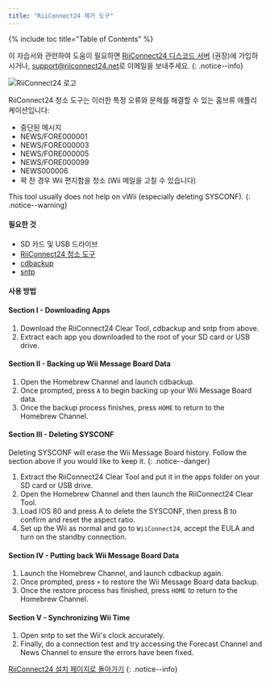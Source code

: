 ```yaml
---
title: "RiiConnect24 제거 도구"
---
```


{% include toc title="Table of Contents" %}

이 자습서와 관련하여 도움이 필요하면 [RiiConnect24 디스코드 서버](https://discord.gg/rc24) (권장)에 가입하시거나, [support@riiconnect24.net](mailto:support@riiconnect24.net)로 이메일을 보내주세요.
{: .notice--info}

![RiiConnect24 로고](/images/WiiRC24Logo.jpg)

RiiConnect24 청소 도구는 이러한 특정 오류와 문제를 해결할 수 있는 홈브류 애플리케이션입니다:

- 중단된 메시지
- NEWS/FORE000001
- NEWS/FORE000003
- NEWS/FORE000005
- NEWS/FORE000099
- NEWS000006
- 꽉 찬 경우 Wii 편지함을 청소 (Wii 메일을 고칠 수 있습니다)

This tool usually does not help on vWii (especially deleting SYSCONF).
{: .notice--warning}

#### 필요한 것

- SD 카드 및 USB 드라이브
- [RiiConnect24 청소 도구](https://oscwii.org/library/app/RC24-Clear-Tool)
- [cdbackup](https://oscwii.org/library/app/cdbackup)
- [sntp](https://oscwii.org/library/app/sntp)

#### 사용 방법

#### Section I - Downloading Apps

1. Download the RiiConnect24 Clear Tool, cdbackup and sntp from above.
1. Extract each app you downloaded to the root of your SD card or USB drive.

#### Section II - Backing up Wii Message Board Data

1. Open the Homebrew Channel and launch cdbackup.
1. Once prompted, press `A` to begin backing up your Wii Message Board data.
1. Once the backup process finishes, press `HOME` to return to the Homebrew Channel.

#### Section III - Deleting SYSCONF

Deleting SYSCONF will erase the Wii Message Board history. Follow the section above if you would like to keep it.
{: .notice--danger}

1. Extract the RiiConnect24 Clear Tool and put it in the apps folder on your SD card or USB drive.
2. Open the Homebrew Channel and then launch the RiiConnect24 Clear Tool.
3. Load IOS 80 and press A to delete the SYSCONF, then press B to confirm and reset the aspect ratio.
4. Set up the Wii as normal and go to `WiiConnect24`, accept the EULA and turn on the standby connection.

#### Section IV - Putting back Wii Message Board Data

1. Launch the Homebrew Channel, and launch cdbackup again.
1. Once prompted, press `+` to restore the Wii Message Board data backup.
1. Once the restore process has finished, press `HOME` to return to the Homebrew Channel.

#### Section V - Synchronizing Wii Time

1. Open sntp to set the Wii's clock accurately.
2. Finally, do a connection test and try accessing the Forecast Channel and News Channel to ensure the errors have been fixed.

[RiiConnect24 설치 페이지로 돌아가기](riiconnect24)
{: .notice--info}
